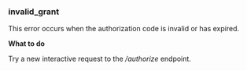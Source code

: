 ### invalid_grant
This error occurs when the authorization code is invalid or has expired.

**What to do**

Try a new interactive request to the */authorize* endpoint.


